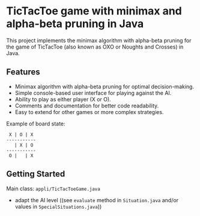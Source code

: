 # TicTacToe game with minimax and alpha-beta pruning in Java
This project implements the minimax algorithm with alpha-beta pruning for the game of TicTacToe (also known as OXO or Noughts and Crosses) in Java.

## Features
- Minimax algorithm with alpha-beta pruning for optimal decision-making.
- Simple console-based user interface for playing against the AI.
- Ability to play as either player (X or O).
- Comments and documentation for better code readability.
- Easy to extend for other games or more complex strategies.

Example of board state:
```
 X | O | X
-----------
   | X | O
-----------
 O |   | X
```

## Getting Started
Main class: `appli/TicTacToeGame.java`


- adapt the AI level ((see ``evaluate`` method in ``Situation.java`` and/or values in ``SpecialSituations.java``))
